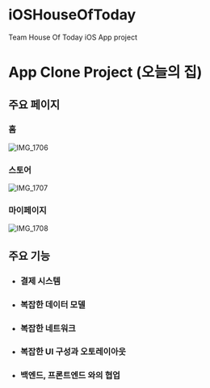 # iOSHouseOfToday
Team House Of Today iOS App project

# App Clone Project (오늘의 집)

## 주요 페이지
### 홈
![IMG_1706](https://user-images.githubusercontent.com/38423205/61270996-455fdf00-a7de-11e9-976d-ba937a8b86d4.png)

### 스토어
![IMG_1707](https://user-images.githubusercontent.com/38423205/61270998-455fdf00-a7de-11e9-8c26-f2595ef02343.png)

### 마이페이지
![IMG_1708](https://user-images.githubusercontent.com/38423205/61270997-455fdf00-a7de-11e9-9572-b586bc90f59f.png)

## 주요 기능
* ### 결제 시스템
* ### 복잡한 데이터 모델
* ### 복잡한 네트워크
* ### 복잡한 UI 구성과 오토레이아웃
* ### 백엔드, 프론트엔드 와의 협업
